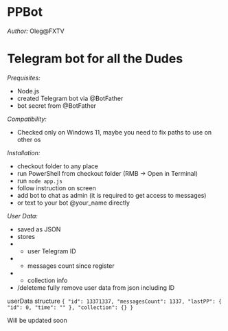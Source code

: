 # PPBot
*Author:* Oleg@FXTV

# Telegram bot for all the Dudes

*Prequisites:*
- Node.js
- created Telegram bot via @BotFather
- bot secret from @BotFather

*Compatibility:*
- Checked only on Windows 11, maybe you need to fix paths to use on other os

*Installation:*
- checkout folder to any place
- run PowerShell from checkout folder (RMB -> Open in Terminal)
- run `node app.js`
- follow instruction on screen
- add bot to chat as admin (it is required to get access to messages)
- or text to your bot @your_name directly

*User Data:*
- saved as JSON
- stores 
- - user Telegram ID
- - messages count since register
- - collection info
- /deleteme fully remove user data from json including ID

userData structure
    ```{
      "id": 13371337,
      "messagesCount": 1337,
      "lastPP": {
        "id": 0,
        "time": ""
      },
      "collection": {}
    }```


Will be updated soon

